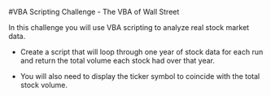 #VBA Scripting Challenge - The VBA of Wall Street

In this challenge you will use VBA scripting to analyze real stock market data. 

- Create a script that will loop through one year of stock data for each run and return the total volume each stock had over that year.

- You will also need to display the ticker symbol to coincide with the total stock volume.